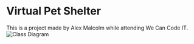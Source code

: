 # Virtual Pet Shelter
This is a project made by Alex Malcolm while attending We Can Code IT.
![Class Diagram](https://yuml.me/366a6d12.png)